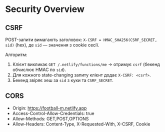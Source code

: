 ﻿# Security Overview

## CSRF
POST-запити вимагають заголовок:
`X-CSRF = HMAC_SHA256(CSRF_SECRET, sid)` (hex), де `sid` — значення з cookie сесії.

Алгоритм:
1. Клієнт викликає `GET /.netlify/functions/me` → отримує `csrf` (бекенд обчислює HMAC по `sid`).
2. Для кожного state-changing запиту клієнт додає `X-CSRF: <csrf>`.
3. Бекенд звіряє хеш за `sid` з куки та `CSRF_SECRET`.

## CORS
- Origin: https://football-m.netlify.app
- Access-Control-Allow-Credentials: true
- Allow-Methods: GET,POST,OPTIONS
- Allow-Headers: Content-Type, X-Requested-With, X-CSRF, Cookie
